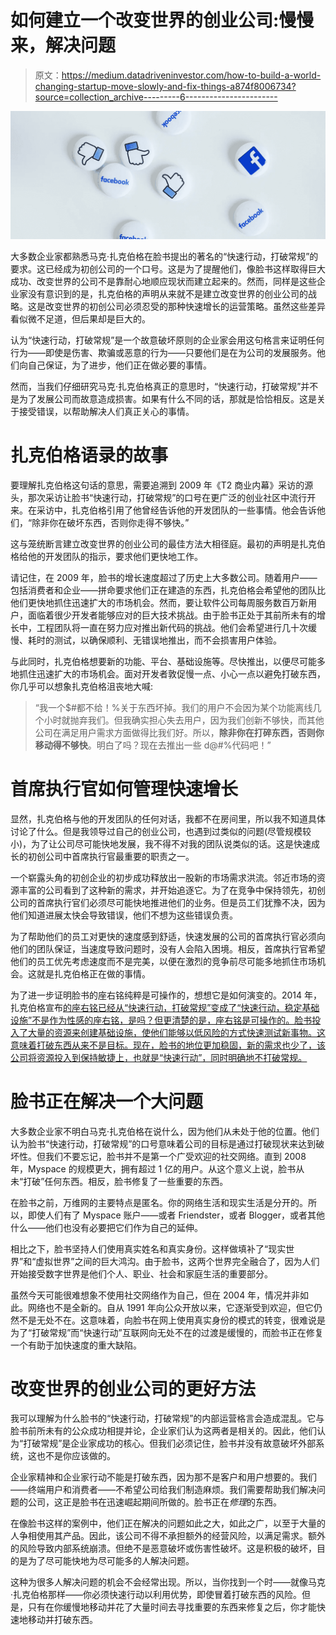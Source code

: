 # 如何建立一个改变世界的创业公司:慢慢来，解决问题

> 原文：<https://medium.datadriveninvestor.com/how-to-build-a-world-changing-startup-move-slowly-and-fix-things-a874f8006734?source=collection_archive---------6----------------------->

![](img/b7b57f01e66f7d36fc89bb54d4e03e71.png)

大多数企业家都熟悉马克·扎克伯格在脸书提出的著名的“快速行动，打破常规”的要求。这已经成为初创公司的一个口号。这是为了提醒他们，像脸书这样取得巨大成功、改变世界的公司不是靠耐心地顺应现状而建立起来的。然而，同样是这些企业家没有意识到的是，扎克伯格的声明从来就不是建立改变世界的创业公司的战略。这是改变世界的初创公司必须忍受的那种快速增长的运营策略。虽然这些差异看似微不足道，但后果却是巨大的。

认为“快速行动，打破常规”是一个故意破坏原则的企业家会用这句格言来证明任何行为——即使是伤害、欺骗或恶意的行为——只要他们是在为公司的发展服务。他们向自己保证，为了进步，他们正在做必要的事情。

然而，当我们仔细研究马克·扎克伯格真正的意思时，“快速行动，打破常规”并不是为了发展公司而故意造成损害。如果有什么不同的话，那就是恰恰相反。这是关于接受错误，以帮助解决人们真正关心的事情。

# **扎克伯格语录的故事**

要理解扎克伯格这句话的意思，需要追溯到 2009 年《T2 商业内幕》采访的源头，那次采访让脸书“快速行动，打破常规”的口号在更广泛的创业社区中流行开来。在采访中，扎克伯格引用了他曾经告诉他的开发团队的一些事情。他会告诉他们，“除非你在破坏东西，否则你走得不够快。”

这与笼统断言建立改变世界的创业公司的最佳方法大相径庭。最初的声明是扎克伯格给他的开发团队的指示，要求他们更快地工作。

请记住，在 2009 年，脸书的增长速度超过了历史上大多数公司。随着用户——包括消费者和企业——拼命要求他们正在建造的东西，扎克伯格会希望他的团队比他们更快地抓住迅速扩大的市场机会。然而，要让软件公司每周服务数百万新用户，面临着很少开发者能够应对的巨大技术挑战。由于脸书正处于其前所未有的增长中，工程团队将一直在努力应对推出新代码的挑战。他们会希望进行几十次缓慢、耗时的测试，以确保顺利、无错误地推出，而不会损害用户体验。

与此同时，扎克伯格想要新的功能、平台、基础设施等。尽快推出，以便尽可能多地抓住迅速扩大的市场机会。面对开发者敦促慢一点、小心一点以避免打破东西，你几乎可以想象扎克伯格沮丧地大喊:

> “我一个$#都不给！%关于东西坏掉。我们的用户不会因为某个功能离线几个小时就抛弃我们。但我确实担心失去用户，因为我们创新不够快，而其他公司在满足用户需求方面做得比我们好。所以，**除非你在打碎东西，否则你移动得不够快**。明白了吗？现在去推出一些 d@#%代码吧！”

# **首席执行官如何管理快速增长**

显然，扎克伯格与他的开发团队的任何对话，我都不在房间里，所以我不知道具体讨论了什么。但是我领导过自己的创业公司，也遇到过类似的问题(尽管规模较小)，为了让公司尽可能快地发展，我不得不对我的团队说类似的话。这是快速成长的初创公司中首席执行官最重要的职责之一。

一个崭露头角的初创企业的初步成功释放出一股新的市场需求洪流。邻近市场的资源丰富的公司看到了这种新的需求，并开始追逐它。为了在竞争中保持领先，初创公司的首席执行官们必须尽可能快地推进他们的业务。但是员工们犹豫不决，因为他们知道进展太快会导致错误，他们不想为这些错误负责。

为了帮助他们的员工对更快的速度感到舒适，快速发展的公司的首席执行官必须向他们的团队保证，当速度导致问题时，没有人会陷入困境。相反，首席执行官希望他们的员工优先考虑速度而不是完美，以便在激烈的竞争前尽可能多地抓住市场机会。这就是扎克伯格正在做的事情。

为了进一步证明脸书的座右铭纯粹是可操作的，想想它是如何演变的。2014 年，扎克伯格宣布[的座右铭已经从“快速行动，打破常规”变成了“快速行动，稳定基础设施”不是作为性感的座右铭，是吗？但更清楚的是，座右铭是可操作的。脸书投入了大量的资源来创建基础设施，使他们能够以低风险的方式快速测试新事物。这意味着打破东西从来不是目标。现在，脸书的地位更加稳固，新的需求也少了，该公司将资源投入到保持敏捷上，也就是“快速行动”，同时明确地不打破常规。](https://www.businessinsider.com/mark-zuckerberg-on-facebooks-new-motto-2014-5)

# 脸书正在解决一个大问题

大多数企业家不明白马克·扎克伯格在说什么，因为他们从未处于他的位置。他们认为脸书“快速行动，打破常规”的口号意味着公司的目标是通过打破现状来达到破坏性。但我们不要忘记，脸书并不是第一个广受欢迎的社交网络。直到 2008 年，Myspace 的规模更大，拥有超过 1 亿的用户。从这个意义上说，脸书从未“打破”任何东西。相反，脸书修复了一些重要的东西。

在脸书之前，万维网的主要特点是匿名。你的网络生活和现实生活是分开的。所以，即使人们有了 Myspace 账户——或者 Friendster，或者 Blogger，或者其他什么——他们也没有必要把它们作为自己的延伸。

相比之下，脸书坚持人们使用真实姓名和真实身份。这样做填补了“现实世界”和“虚拟世界”之间的巨大鸿沟。由于脸书，这两个世界完全融合了，因为人们开始接受数字世界是他们个人、职业、社会和家庭生活的重要部分。

虽然今天可能很难想象不使用社交网络作为自己，但在 2004 年，情况并非如此。网络也不是全新的。自从 1991 年向公众开放以来，它逐渐受到欢迎，但它仍然不是无处不在。这意味着，向脸书在网上使用真实身份的模式的转变，很难说是为了“打破常规”而“快速行动”互联网向无处不在的过渡是缓慢的，而脸书正在修复一个有助于加快速度的重大缺陷。

# **改变世界的创业公司的更好方法**

我可以理解为什么脸书的“快速行动，打破常规”的内部运营格言会造成混乱。它与脸书前所未有的公众成功相提并论，企业家们认为这两者是相关的。因此，他们认为“打破常规”是企业家成功的核心。但我们必须记住，脸书并没有故意破坏外部系统，这也不是你应该做的。

企业家精神和企业家行动不能是打破东西，因为那不是客户和用户想要的。我们——终端用户和消费者——不希望公司给我们制造麻烦。我们需要帮助我们解决问题的公司，这正是脸书在迅速崛起期间所做的。脸书正在*修理*的东西。

在像脸书这样的案例中，他们正在解决的问题如此之大，如此之广，以至于大量的人争相使用其产品。因此，该公司不得不承担额外的经营风险，以满足需求。额外的风险导致内部系统崩溃。但绝不是恶意破坏或伤害性破坏。这是积极的破坏，目的是为了尽可能快地为尽可能多的人解决问题。

这种为很多人解决问题的机会不会经常出现。所以，当你找到一个时——就像马克·扎克伯格那样——你必须快速行动以利用优势，即使冒着打破东西的风险。但是，只有在你缓慢地移动并花了大量时间去寻找重要的东西来修复之后，你才能快速地移动并打破东西。